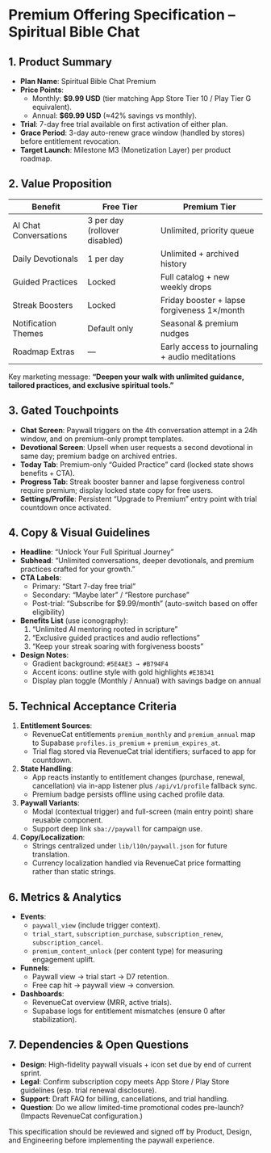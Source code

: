 # Premium Offering Specification – Spiritual Bible Chat

## 1. Product Summary
- **Plan Name**: Spiritual Bible Chat Premium
- **Price Points**:
  - Monthly: **$9.99 USD** (tier matching App Store Tier 10 / Play Tier G equivalent).
  - Annual: **$69.99 USD** (≈42% savings vs monthly).
- **Trial**: 7-day free trial available on first activation of either plan.
- **Grace Period**: 3-day auto-renew grace window (handled by stores) before entitlement revocation.
- **Target Launch**: Milestone M3 (Monetization Layer) per product roadmap.

## 2. Value Proposition
| Benefit | Free Tier | Premium Tier |
| --- | --- | --- |
| AI Chat Conversations | 3 per day (rollover disabled) | Unlimited, priority queue |
| Daily Devotionals | 1 per day | Unlimited + archived history |
| Guided Practices | Locked | Full catalog + new weekly drops |
| Streak Boosters | Locked | Friday booster + lapse forgiveness 1×/month |
| Notification Themes | Default only | Seasonal & premium nudges |
| Roadmap Extras | — | Early access to journaling + audio meditations |

Key marketing message: **“Deepen your walk with unlimited guidance, tailored practices, and exclusive spiritual tools.”**

## 3. Gated Touchpoints
- **Chat Screen**: Paywall triggers on the 4th conversation attempt in a 24h window, and on premium-only prompt templates.
- **Devotional Screen**: Upsell when user requests a second devotional in same day; premium badge on archived entries.
- **Today Tab**: Premium-only “Guided Practice” card (locked state shows benefits + CTA).
- **Progress Tab**: Streak booster banner and lapse forgiveness control require premium; display locked state copy for free users.
- **Settings/Profile**: Persistent “Upgrade to Premium” entry point with trial countdown once activated.

## 4. Copy & Visual Guidelines
- **Headline**: “Unlock Your Full Spiritual Journey”
- **Subhead**: “Unlimited conversations, deeper devotionals, and premium practices crafted for your growth.”
- **CTA Labels**:
  - Primary: “Start 7-day free trial”
  - Secondary: “Maybe later” / “Restore purchase”
  - Post-trial: “Subscribe for \$9.99/month” (auto-switch based on offer eligibility)
- **Benefits List** (use iconography):
  1. “Unlimited AI mentoring rooted in scripture”
  2. “Exclusive guided practices and audio reflections”
  3. “Keep your streak soaring with forgiveness boosts”
- **Design Notes**:
  - Gradient background: `#5E4AE3 → #B794F4`
  - Accent icons: outline style with gold highlights `#E3B341`
  - Display plan toggle (Monthly / Annual) with savings badge on annual

## 5. Technical Acceptance Criteria
1. **Entitlement Sources**:
   - RevenueCat entitlements `premium_monthly` and `premium_annual` map to Supabase `profiles.is_premium` + `premium_expires_at`.
   - Trial flag stored via RevenueCat trial identifiers; surfaced to app for countdown.
2. **State Handling**:
   - App reacts instantly to entitlement changes (purchase, renewal, cancellation) via in-app listener plus `/api/v1/profile` fallback sync.
   - Premium badge persists offline using cached profile data.
3. **Paywall Variants**:
   - Modal (contextual trigger) and full-screen (main entry point) share reusable component.
   - Support deep link `sba://paywall` for campaign use.
4. **Copy/Localization**:
   - Strings centralized under `lib/l10n/paywall.json` for future translation.
   - Currency localization handled via RevenueCat price formatting rather than static strings.

## 6. Metrics & Analytics
- **Events**:
  - `paywall_view` (include trigger context).
  - `trial_start`, `subscription_purchase`, `subscription_renew`, `subscription_cancel`.
  - `premium_content_unlock` (per content type) for measuring engagement uplift.
- **Funnels**:
  - Paywall view → trial start → D7 retention.
  - Free cap hit → paywall view → conversion.
- **Dashboards**:
  - RevenueCat overview (MRR, active trials).
  - Supabase logs for entitlement mismatches (ensure 0 after stabilization).

## 7. Dependencies & Open Questions
- **Design**: High-fidelity paywall visuals + icon set due by end of current sprint.
- **Legal**: Confirm subscription copy meets App Store / Play Store guidelines (esp. trial renewal disclosure).
- **Support**: Draft FAQ for billing, cancellations, and trial handling.
- **Question**: Do we allow limited-time promotional codes pre-launch? (Impacts RevenueCat configuration.)

This specification should be reviewed and signed off by Product, Design, and Engineering before implementing the paywall experience.
